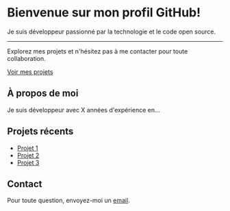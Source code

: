 <!DOCTYPE html>
<html lang="en">
<head>
  <meta charset="UTF-8">
  <meta name="viewport" content="width=device-width, initial-scale=1.0">
  <title>Profile README</title>
  <!-- Bootstrap CSS -->
  <link href="https://maxcdn.bootstrapcdn.com/bootstrap/4.5.2/css/bootstrap.min.css" rel="stylesheet">
</head>
<body>

<div class="container mt-5">
  <div class="jumbotron text-center">
    <h1 class="display-4">Bienvenue sur mon profil GitHub!</h1>
    <p class="lead">Je suis développeur passionné par la technologie et le code open source.</p>
    <hr class="my-4">
    <p>Explorez mes projets et n'hésitez pas à me contacter pour toute collaboration.</p>
    <a class="btn btn-primary btn-lg" href="https://github.com/monNomUtilisateur?tab=repositories" role="button">Voir mes projets</a>
  </div>

  <div class="row">
    <div class="col-md-4">
      <h2>À propos de moi</h2>
      <p>Je suis développeur avec X années d'expérience en...</p>
    </div>
    <div class="col-md-4">
      <h2>Projets récents</h2>
      <ul>
        <li><a href="https://github.com/monNomUtilisateur/projet1">Projet 1</a></li>
        <li><a href="https://github.com/monNomUtilisateur/projet2">Projet 2</a></li>
        <li><a href="https://github.com/monNomUtilisateur/projet3">Projet 3</a></li>
      </ul>
    </div>
    <div class="col-md-4">
      <h2>Contact</h2>
      <p>Pour toute question, envoyez-moi un <a href="mailto:monEmail@example.com">email</a>.</p>
    </div>
  </div>
</div>

<!-- Bootstrap JS and dependencies -->
<script src="https://code.jquery.com/jquery-3.5.1.slim.min.js"></script>
<script src="https://cdn.jsdelivr.net/npm/@popperjs/core@2.5.3/dist/umd/popper.min.js"></script>
<script src="https://maxcdn.bootstrapcdn.com/bootstrap/4.5.2/js/bootstrap.min.js"></script>

</body>
</html>